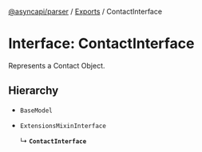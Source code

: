 [@asyncapi/parser](../README.md) / [Exports](../modules.md) / ContactInterface

# Interface: ContactInterface

Represents a Contact Object.

## Hierarchy

- `BaseModel`

- `ExtensionsMixinInterface`

  ↳ **`ContactInterface`**

